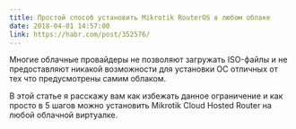```yaml
---
title: Простой способ установить Mikrotik RouterOS в любом облаке
date: 2018-04-01 14:57:00
link: https://habr.com/post/352576/
---
```


Многие облачные провайдеры не позволяют загружать ISO-файлы и не предоставляют никакой возможности для установки ОС отличных от тех что предусмотрены самим облаком.

В этой статье я расскажу вам как избежать данное ограничение и как просто в 5 шагов можно установить Mikrotik Cloud Hosted Router на любой облачной виртуалке.

<!--more-->
